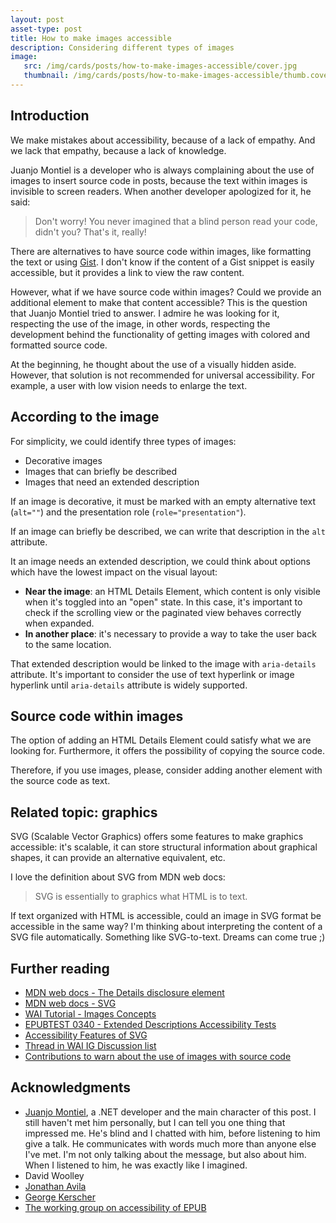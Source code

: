 ```yaml
---
layout: post
asset-type: post
title: How to make images accessible
description: Considering different types of images
image:
   src: /img/cards/posts/how-to-make-images-accessible/cover.jpg
   thumbnail: /img/cards/posts/how-to-make-images-accessible/thumb.cover.jpg
---
```


## Introduction

We make mistakes about accessibility, because of a lack of empathy. And we lack that empathy, because a lack of knowledge.

Juanjo Montiel is a developer who is always complaining about the use of images to insert source code in posts, because the text within images is invisible to screen readers. When another developer apologized for it, he said:
> Don't worry! You never imagined that a blind person read your code, didn't you? That's it, really!

There are alternatives to have source code within images, like formatting the text or using [Gist](https://gist.github.com). I don't know if the content of a Gist snippet is easily accessible, but it provides a link to view the raw content.

However, what if we have source code within images? Could we provide an additional element to make that content accessible? This is the question that Juanjo Montiel tried to answer. I admire he was looking for it, respecting the use of the image, in other words, respecting the development behind the functionality of getting images with colored and formatted source code.

At the beginning, he thought about the use of a visually hidden aside. However, that solution is not recommended for universal accessibility. For example, a user with low vision needs to enlarge the text.

## According to the image

For simplicity, we could identify three types of images:
* Decorative images
* Images that can briefly be described
* Images that need an extended description

If an image is decorative, it must be marked with an empty alternative text (`alt=""`) and the presentation role (`role="presentation"`).

If an image can briefly be described, we can write that description in the `alt` attribute.

It an image needs an extended description, we could think about options which have the lowest impact on the visual layout:
* **Near the image**: an HTML Details Element, which content is only visible when it's toggled into an "open" state. In this case, it's important to check if the scrolling view or the paginated view behaves correctly when expanded.
* **In another place**: it's necessary to provide a way to take the user back to the same location.

That extended description would be linked to the image with `aria-details` attribute. It's important to consider the use of text hyperlink or image hyperlink until `aria-details` attribute is widely supported.

## Source code within images

The option of adding an HTML Details Element could satisfy what we are looking for. Furthermore, it offers the possibility of copying the source code.

Therefore, if you use images, please, consider adding another element with the source code as text.

## Related topic: graphics

SVG (Scalable Vector Graphics) offers some features to make graphics accessible: it's scalable, it can store structural information about graphical shapes, it can provide an alternative equivalent, etc.

I love the definition about SVG from MDN web docs:
> SVG is essentially to graphics what HTML is to text.

If text organized with HTML is accessible, could an image in SVG format be accessible in the same way? I'm thinking about interpreting the content of a SVG file automatically. Something like SVG-to-text. Dreams can come true ;)

## Further reading

* [MDN web docs - The Details disclosure element](https://developer.mozilla.org/en-US/docs/Web/HTML/Element/details)
* [MDN web docs - SVG](https://developer.mozilla.org/en-US/docs/Web/SVG)
* [WAI Tutorial - Images Concepts](https://www.w3.org/WAI/tutorials/images)
* [EPUBTEST 0340 - Extended Descriptions Accessibility Tests](http://epubtest.org/epubs/epub30-test-0340-20180821.epub)
* [Accessibility Features of SVG](https://www.w3.org/TR/SVG-access)
* [Thread in WAI IG Discussion list](https://lists.w3.org/Archives/Public/w3c-wai-ig/2018OctDec/0128.html)
* [Contributions to warn about the use of images with source code](https://github.com/dawnlabs/carbon/commits?author=rachelcarmena)

## Acknowledgments 

* [Juanjo Montiel](https://twitter.com/kastwey), a .NET developer and the main character of this post. I still haven't met him personally, but I can tell you one thing that impressed me. He's blind and I chatted with him, before listening to him give a talk. He communicates with words much more than anyone else I've met. I'm not only talking about the message, but also about him. When I listened to him, he was exactly like I imagined.
* David Woolley
* [Jonathan Avila](https://www.levelaccess.com/leaders/jonathanavila/)
* [George Kerscher](http://kerscher.montana.com)
* [The working group on accessibility of EPUB](http://epubtest.org)
